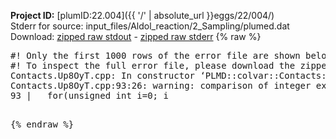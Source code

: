 **Project ID:** [plumID:22.004]({{ '/' | absolute_url }}eggs/22/004/)  
Stderr for source:  input_files/Aldol_reaction/2_Sampling/plumed.dat   
Download: [zipped raw stdout](plumed.dat.plumed.stdout.txt.zip) - [zipped raw stderr](plumed.dat.plumed.stderr.txt.zip) 
{% raw %}
<pre>
#! Only the first 1000 rows of the error file are shown below
#! To inspect the full error file, please download the zipped raw stderr file above
Contacts.Up8OyT.cpp: In constructor ‘PLMD::colvar::Contacts::Contacts(const PLMD::ActionOptions&)’:
Contacts.Up8OyT.cpp:93:26: warning: comparison of integer expressions of different signedness: ‘unsigned int’ and ‘int’ [-Wsign-compare]
93 |   for(unsigned int i=0; i<num_atomsa; i++)
|                         ~^~~~~~~~~~~
Contacts.Up8OyT.cpp:99:26: warning: comparison of integer expressions of different signedness: ‘unsigned int’ and ‘int’ [-Wsign-compare]
99 |   for(unsigned int i=0; i<num_atomsb; i++)
|                         ~^~~~~~~~~~~
Contacts.Up8OyT.cpp:124:25: warning: comparison of integer expressions of different signedness: ‘unsigned int’ and ‘int’ [-Wsign-compare]
124 |   for(unsigned int i=0;i<num_atomsa;++i){
|                        ~^~~~~~~~~~~
Contacts.Up8OyT.cpp:129:25: warning: comparison of integer expressions of different signedness: ‘unsigned int’ and ‘int’ [-Wsign-compare]
129 |   for(unsigned int i=0;i<num_atomsb;++i){
|                        ~^~~~~~~~~~~
terminate called after throwing an instance of 'PLMD::Plumed::ExceptionError'
what():
(tools/Keywords.cpp:263) void PLMD::Keywords::addFlag(const std::string&, bool, const std::string&)
+++ assertion failed: !def
the second argument to addFlag must be false COMPONENTS
[pkrvm7jw40e0xgp:07901] *** Process received signal ***
[pkrvm7jw40e0xgp:07901] Signal: Aborted (6)
[pkrvm7jw40e0xgp:07901] Signal code:  (-6)
[pkrvm7jw40e0xgp:07901] [ 0] /lib/x86_64-linux-gnu/libc.so.6(+0x45330)[0x7ff141045330]
[pkrvm7jw40e0xgp:07901] [ 1] /lib/x86_64-linux-gnu/libc.so.6(pthread_kill+0x11c)[0x7ff14109eb2c]
[pkrvm7jw40e0xgp:07901] [ 2] /lib/x86_64-linux-gnu/libc.so.6(gsignal+0x1e)[0x7ff14104527e]
[pkrvm7jw40e0xgp:07901] [ 3] /lib/x86_64-linux-gnu/libc.so.6(abort+0xdf)[0x7ff1410288ff]
[pkrvm7jw40e0xgp:07901] [ 4] /lib/x86_64-linux-gnu/libstdc++.so.6(+0xa5ff5)[0x7ff1414a5ff5]
[pkrvm7jw40e0xgp:07901] [ 5] /lib/x86_64-linux-gnu/libstdc++.so.6(+0xbb0da)[0x7ff1414bb0da]
[pkrvm7jw40e0xgp:07901] [ 6] /lib/x86_64-linux-gnu/libstdc++.so.6(_ZSt10unexpectedv+0x0)[0x7ff1414a5a55]
[pkrvm7jw40e0xgp:07901] [ 7] /lib/x86_64-linux-gnu/libstdc++.so.6(+0xa5a6f)[0x7ff1414a5a6f]
[pkrvm7jw40e0xgp:07901] [ 8] plumed(+0x146dd)[0x564b02dd46dd]
[pkrvm7jw40e0xgp:07901] [ 9] /lib/x86_64-linux-gnu/libc.so.6(+0x2a1ca)[0x7ff14102a1ca]
[pkrvm7jw40e0xgp:07901] [10] /lib/x86_64-linux-gnu/libc.so.6(__libc_start_main+0x8b)[0x7ff14102a28b]
[pkrvm7jw40e0xgp:07901] [11] plumed(+0x15365)[0x564b02dd5365]
[pkrvm7jw40e0xgp:07901] *** End of error message ***
</pre>
{% endraw %}
